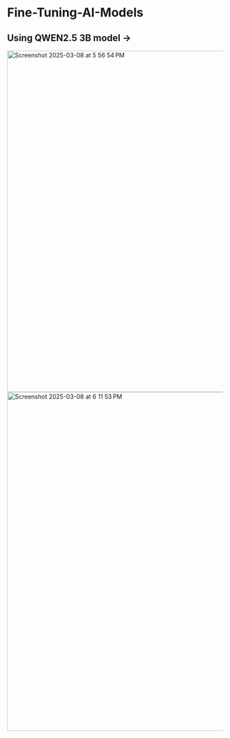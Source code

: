 # Fine-Tuning-AI-Models

## Using QWEN2.5 3B model -> 

<img width="798" alt="Screenshot 2025-03-08 at 5 56 54 PM" src="https://github.com/user-attachments/assets/99384df7-f983-487f-b0cf-7ca17382a2de" />
<img width="792" alt="Screenshot 2025-03-08 at 6 11 53 PM" src="https://github.com/user-attachments/assets/d7786b4a-3a44-4dc3-a817-3f94b51ce383" />
